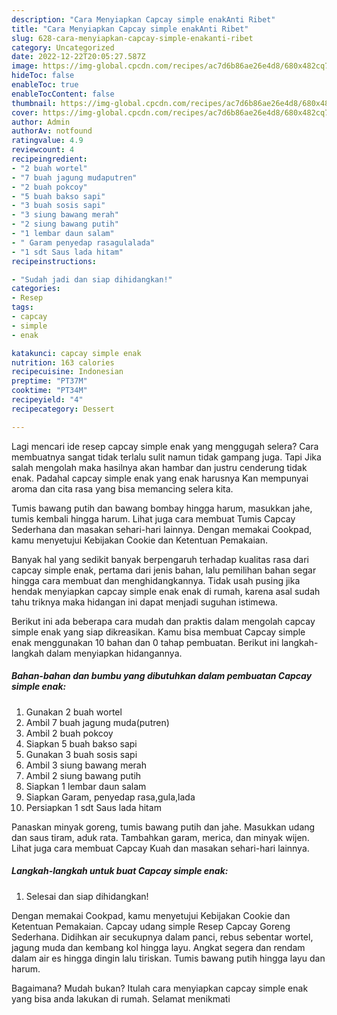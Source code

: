 ```yaml
---
description: "Cara Menyiapkan Capcay simple enakAnti Ribet"
title: "Cara Menyiapkan Capcay simple enakAnti Ribet"
slug: 628-cara-menyiapkan-capcay-simple-enakanti-ribet
category: Uncategorized
date: 2022-12-22T20:05:27.587Z
image: https://img-global.cpcdn.com/recipes/ac7d6b86ae26e4d8/680x482cq70/capcay-simple-enak-foto-resep-utama.jpg
hideToc: false
enableToc: true
enableTocContent: false
thumbnail: https://img-global.cpcdn.com/recipes/ac7d6b86ae26e4d8/680x482cq70/capcay-simple-enak-foto-resep-utama.jpg
cover: https://img-global.cpcdn.com/recipes/ac7d6b86ae26e4d8/680x482cq70/capcay-simple-enak-foto-resep-utama.jpg
author: Admin
authorAv: notfound
ratingvalue: 4.9
reviewcount: 4
recipeingredient:
- "2 buah wortel"
- "7 buah jagung mudaputren"
- "2 buah pokcoy"
- "5 buah bakso sapi"
- "3 buah sosis sapi"
- "3 siung bawang merah"
- "2 siung bawang putih"
- "1 lembar daun salam"
- " Garam penyedap rasagulalada"
- "1 sdt Saus lada hitam"
recipeinstructions:

- "Sudah jadi dan siap dihidangkan!"
categories:
- Resep
tags:
- capcay
- simple
- enak

katakunci: capcay simple enak 
nutrition: 163 calories
recipecuisine: Indonesian
preptime: "PT37M"
cooktime: "PT34M"
recipeyield: "4"
recipecategory: Dessert

---
```



Lagi mencari ide resep capcay simple enak yang menggugah selera? Cara membuatnya sangat tidak terlalu sulit namun tidak gampang juga. Tapi Jika salah mengolah maka hasilnya akan hambar dan justru cenderung tidak enak. Padahal capcay simple enak yang enak harusnya Kan mempunyai aroma dan cita rasa yang bisa memancing selera kita.


Tumis bawang putih dan bawang bombay hingga harum, masukkan jahe, tumis kembali hingga harum. Lihat juga cara membuat Tumis Capcay Sederhana dan masakan sehari-hari lainnya. Dengan memakai Cookpad, kamu menyetujui Kebijakan Cookie dan Ketentuan Pemakaian.

Banyak hal yang sedikit banyak berpengaruh terhadap kualitas rasa dari capcay simple enak, pertama dari jenis bahan, lalu pemilihan bahan segar hingga cara membuat dan menghidangkannya. Tidak usah pusing jika hendak menyiapkan capcay simple enak enak di rumah, karena asal sudah tahu triknya maka hidangan ini dapat menjadi suguhan istimewa.


Berikut ini ada beberapa cara mudah dan praktis dalam mengolah capcay simple enak yang siap dikreasikan. Kamu bisa membuat Capcay simple enak menggunakan 10 bahan dan 0 tahap pembuatan. Berikut ini langkah-langkah dalam menyiapkan hidangannya.

<!--inarticleads1-->

##### Bahan-bahan dan bumbu yang dibutuhkan dalam pembuatan Capcay simple enak:

1. Gunakan 2 buah wortel
1. Ambil 7 buah jagung muda(putren)
1. Ambil 2 buah pokcoy
1. Siapkan 5 buah bakso sapi
1. Gunakan 3 buah sosis sapi
1. Ambil 3 siung bawang merah
1. Ambil 2 siung bawang putih
1. Siapkan 1 lembar daun salam
1. Siapkan  Garam, penyedap rasa,gula,lada
1. Persiapkan 1 sdt Saus lada hitam


Panaskan minyak goreng, tumis bawang putih dan jahe. Masukkan udang dan saus tiram, aduk rata. Tambahkan garam, merica, dan minyak wijen. Lihat juga cara membuat Capcay Kuah dan masakan sehari-hari lainnya. 

<!--inarticleads2-->

##### Langkah-langkah untuk buat Capcay simple enak:


1. Selesai dan siap dihidangkan!

Dengan memakai Cookpad, kamu menyetujui Kebijakan Cookie dan Ketentuan Pemakaian. Capcay udang simple Resep Capcay Goreng Sederhana. Didihkan air secukupnya dalam panci, rebus sebentar wortel, jagung muda dan kembang kol hingga layu. Angkat segera dan rendam dalam air es hingga dingin lalu tiriskan. Tumis bawang putih hingga layu dan harum. 

Bagaimana? Mudah bukan? Itulah cara menyiapkan capcay simple enak yang bisa anda lakukan di rumah. Selamat menikmati
